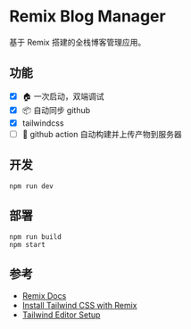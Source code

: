 # Remix Blog Manager

基于 Remix 搭建的全栈博客管理应用。

## 功能

- [x] 🏠 一次启动，双端调试
- [x] 📦 自动同步 github
- [x] tailwindcss 
- [ ] 📝 github action 自动构建并上传产物到服务器

## 开发

```shell
npm run dev
```

## 部署

```shell
npm run build
npm start
```

## 参考

- [Remix Docs](https://remix.run/docs)
- [Install Tailwind CSS with Remix](https://tailwindcss.com/docs/guides/remix)
- [Tailwind Editor Setup](https://tailwindcss.com/docs/editor-setup)